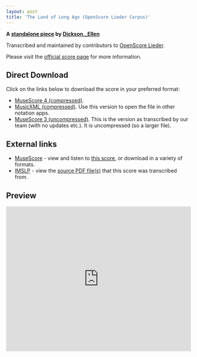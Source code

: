 ```yaml
---
layout: post
title: 'The Land of Long Ago (OpenScore Lieder Corpus)'
---
```


__A [standalone piece](https://fourscoreandmore.org/openscore/lieder/Dickson%2C_Ellen/_/) by [Dickson,_Ellen](https://fourscoreandmore.org/openscore/lieder/Dickson%2C_Ellen)__

Transcribed and maintained by contributors to [OpenScore Lieder].

Please visit the [official score page] for more information.

[official score page]: https://musescore.com/openscore-lieder-corpus/scores/6600932
[OpenScore Lieder]: https://musescore.com/openscore-lieder-corpus

## Direct Download

Click on the links below to download the score in your preferred format:
- [MuseScore 4 (compressed)](https://fourscoreandmore.org/openscore/lieder/Dickson%2C_Ellen/_/The_Land_of_Long_Ago.mscz).
- [MusicXML (compressed)](https://fourscoreandmore.org/openscore/lieder/Dickson%2C_Ellen/_/The_Land_of_Long_Ago.mxl). Use this version to open the file in other notation apps.
- [MuseScore 3 (uncompressed)](https://raw.githubusercontent.com/OpenScore/Lieder/refs/heads/main/scores/Dickson%2C_Ellen/_/The_Land_of_Long_Ago/lc6600932.mscx). This is the version as transcribed by our team (with no updates etc.). It is uncompressed (so a larger file).

## External links

- [MuseScore] - view and listen to [this score][MuseScore], or download in a variety of formats.
- [IMSLP] - view the [source PDF file(s)][IMSLP] that this score was transcribed from.

[MuseScore]: https://musescore.com/score/6600932
[IMSLP]: https://imslp.org/wiki/Special:ReverseLookup/286582

## Preview

<iframe width="100%" height="394" src="https://musescore.com/openscore-lieder-corpus/scores/6600932/embed" frameborder="0" allowfullscreen allow="autoplay; fullscreen"></iframe>
